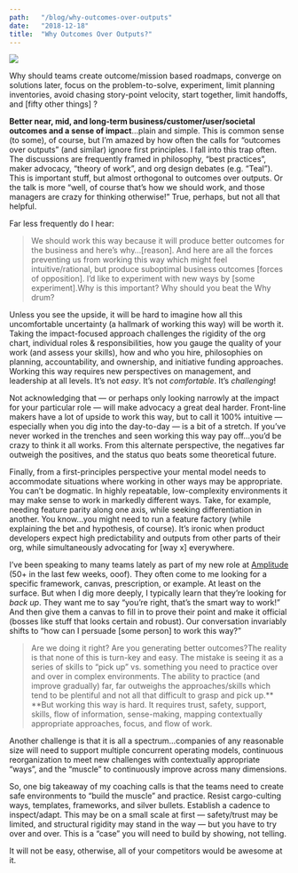 ```yaml
---
path:	"/blog/why-outcomes-over-outputs"
date:	"2018-12-18"
title:	"Why Outcomes Over Outputs?"
---
```


![](/images/1*3a4sYLw5KLCRqBTzQ-wB-A.jpeg)

Why should teams create outcome/mission based roadmaps, converge on solutions later, focus on the problem-to-solve, experiment, limit planning inventories, avoid chasing story-point velocity, start together, limit handoffs, and [fifty other things] ?

**Better near, mid, and long-term business/customer/user/societal outcomes and a sense of impact**…plain and simple. This is common sense (to some), of course, but I’m amazed by how often the calls for “outcomes over outputs” (and similar) ignore first principles. I fall into this trap often. The discussions are frequently framed in philosophy, “best practices”, maker advocacy, “theory of work”, and org design debates (e.g. “Teal”). This is important stuff, but almost orthogonal to outcomes over outputs. Or the talk is more “well, of course that’s how we should work, and those managers are crazy for thinking otherwise!” True, perhaps, but not all that helpful.

Far less frequently do I hear:


> We should work this way because it will produce better outcomes for the business and here’s why…[reason]. And here are all the forces preventing us from working this way which might feel intuitive/rational, but produce suboptimal business outcomes [forces of opposition]. I’d like to experiment with new ways by [some experiment].Why is this important? Why should you beat the Why drum?

Unless you see the upside, it will be hard to imagine how all this uncomfortable uncertainty (a hallmark of working this way) will be worth it. Taking the impact-focused approach challenges the rigidity of the org chart, individual roles & responsibilities, how you gauge the quality of your work (and assess your skills), how and who you hire, philosophies on planning, accountability, and ownership, and initiative funding approaches. Working this way requires new perspectives on management, and leadership at all levels. It’s not *easy*. It’s not *comfortable*. It’s *challenging*!

Not acknowledging that — or perhaps only looking narrowly at the impact for your particular role — will make advocacy a great deal harder. Front-line makers have a lot of upside to work this way, but to call it 100% intuitive — especially when you dig into the day-to-day — is a bit of a stretch. If you’ve never worked in the trenches and seen working this way pay off…you’d be crazy to think it all works. From this alternate perspective, the negatives far outweigh the positives, and the status quo beats some theoretical future.

Finally, from a first-principles perspective your mental model needs to accommodate situations where working in other ways may be appropriate. You can’t be dogmatic. In highly repeatable, low-complexity environments it may make sense to work in markedly different ways. Take, for example, needing feature parity along one axis, while seeking differentiation in another. You know…you might need to run a feature factory (while explaining the bet and hypothesis, of course). It’s ironic when product developers expect high predictability and outputs from other parts of their org, while simultaneously advocating for [way x] everywhere.

I’ve been speaking to many teams lately as part of my new role at [Amplitude](https://amplitude.com/) (50+ in the last few weeks, ooof). They often come to me looking for a specific framework, canvas, prescription, or example. At least on the surface. But when I dig more deeply, I typically learn that they’re looking for *back up*. They want me to say “you’re right, that’s the smart way to work!” And then give them a canvas to fill in to prove their point and make it official (bosses like stuff that looks certain and robust). Our conversation invariably shifts to “how can I persuade [some person] to work this way?”


> Are we doing it right?
> Are you generating better outcomes?The reality is that none of this is turn-key and easy. The mistake is seeing it as a series of skills to “pick up” vs. something you need to practice over and over in complex environments. The ability to practice (and improve gradually) far, far outweighs the approaches/skills which tend to be plentiful and not all that difficult to grasp and pick up.** **But working this way is hard. It requires trust, safety, support, skills, flow of information, sense-making, mapping contextually appropriate approaches, focus, and flow of work.

Another challenge is that it is all a spectrum…companies of any reasonable size will need to support multiple concurrent operating models, continuous reorganization to meet new challenges with contextually appropriate “ways”, and the “muscle” to continuously improve across many dimensions.

So, one big takeaway of my coaching calls is that the teams need to create safe environments to “build the muscle” and practice. Resist cargo-culting ways, templates, frameworks, and silver bullets. Establish a cadence to inspect/adapt. This may be on a small scale at first — safety/trust may be limited, and structural rigidity may stand in the way — but you have to try over and over. This is a “case” you will need to build by showing, not telling.

It will not be easy, otherwise, all of your competitors would be awesome at it.

